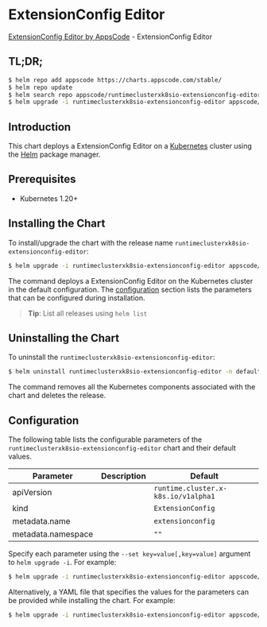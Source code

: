 # ExtensionConfig Editor

[ExtensionConfig Editor by AppsCode](https://appscode.com) - ExtensionConfig Editor

## TL;DR;

```bash
$ helm repo add appscode https://charts.appscode.com/stable/
$ helm repo update
$ helm search repo appscode/runtimeclusterxk8sio-extensionconfig-editor --version=v0.16.0
$ helm upgrade -i runtimeclusterxk8sio-extensionconfig-editor appscode/runtimeclusterxk8sio-extensionconfig-editor -n default --create-namespace --version=v0.16.0
```

## Introduction

This chart deploys a ExtensionConfig Editor on a [Kubernetes](http://kubernetes.io) cluster using the [Helm](https://helm.sh) package manager.

## Prerequisites

- Kubernetes 1.20+

## Installing the Chart

To install/upgrade the chart with the release name `runtimeclusterxk8sio-extensionconfig-editor`:

```bash
$ helm upgrade -i runtimeclusterxk8sio-extensionconfig-editor appscode/runtimeclusterxk8sio-extensionconfig-editor -n default --create-namespace --version=v0.16.0
```

The command deploys a ExtensionConfig Editor on the Kubernetes cluster in the default configuration. The [configuration](#configuration) section lists the parameters that can be configured during installation.

> **Tip**: List all releases using `helm list`

## Uninstalling the Chart

To uninstall the `runtimeclusterxk8sio-extensionconfig-editor`:

```bash
$ helm uninstall runtimeclusterxk8sio-extensionconfig-editor -n default
```

The command removes all the Kubernetes components associated with the chart and deletes the release.

## Configuration

The following table lists the configurable parameters of the `runtimeclusterxk8sio-extensionconfig-editor` chart and their default values.

|     Parameter      | Description |                    Default                     |
|--------------------|-------------|------------------------------------------------|
| apiVersion         |             | <code>runtime.cluster.x-k8s.io/v1alpha1</code> |
| kind               |             | <code>ExtensionConfig</code>                   |
| metadata.name      |             | <code>extensionconfig</code>                   |
| metadata.namespace |             | <code>""</code>                                |


Specify each parameter using the `--set key=value[,key=value]` argument to `helm upgrade -i`. For example:

```bash
$ helm upgrade -i runtimeclusterxk8sio-extensionconfig-editor appscode/runtimeclusterxk8sio-extensionconfig-editor -n default --create-namespace --version=v0.16.0 --set apiVersion=runtime.cluster.x-k8s.io/v1alpha1
```

Alternatively, a YAML file that specifies the values for the parameters can be provided while
installing the chart. For example:

```bash
$ helm upgrade -i runtimeclusterxk8sio-extensionconfig-editor appscode/runtimeclusterxk8sio-extensionconfig-editor -n default --create-namespace --version=v0.16.0 --values values.yaml
```
